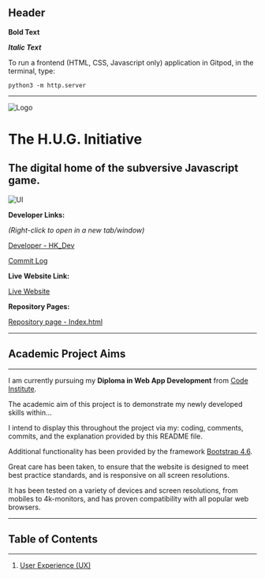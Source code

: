 ## Header

**Bold Text**

***Italic Text***

To run a frontend (HTML, CSS, Javascript only) application in Gitpod, in the terminal, type:

`python3 -m http.server`

------

![Logo](assets/images/)

# The H.U.G. Initiative

## The digital home of the subversive Javascript game.

![UI](docs/ui/)

**Developer Links:**

*(Right-click to open in a new tab/window)*

[Developer - HK_Dev](https://github.com/Hadokane "Hadokane - Github")

[Commit Log](https://github.com/Hadokane/)

**Live Website Link:**

[Live Website](https://hadokane.github.io/CI_PP2 "H.U.G.")

**Repository Pages:**

[Repository page - Index.html](../)

---
## Academic Project Aims
---

I am currently pursuing my **Diploma in Web App Development** from [Code Institute](https://codeinstitute.net/ "code institute").

The academic aim of this project is to demonstrate my newly developed skills within...

I intend to display this throughout the project via my: coding, comments, commits, and the explanation provided by this README file.

Additional functionality has been provided by the framework [Bootstrap 4.6](https://getbootstrap.com/).

Great care has been taken, to ensure that the website is designed to meet best practice standards, and is responsive on all screen resolutions.

It has been tested on a variety of devices and screen resolutions, from mobiles to 4k-monitors, and has proven compatibility with all popular web browsers.

---
## Table of Contents
---

1. [User Experience (UX)](#user-experience---ux)